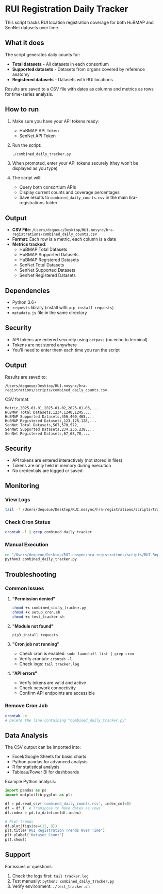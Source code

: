 # RUI Registration Daily Tracker

This script tracks RUI location registration coverage for both HuBMAP and SenNet datasets over time.

## What it does

The script generates daily counts for:
- **Total datasets** - All datasets in each consortium
- **Supported datasets** - Datasets from organs covered by reference anatomy
- **Registered datasets** - Datasets with RUI locations

Results are saved to a CSV file with dates as columns and metrics as rows for time-series analysis.

## How to run

1. Make sure you have your API tokens ready:
   - HuBMAP API Token
   - SenNet API Token

2. Run the script:
   ```bash
   ./combined_daily_tracker.py
   ```

3. When prompted, enter your API tokens securely (they won't be displayed as you type)

4. The script will:
   - Query both consortium APIs
   - Display current counts and coverage percentages
   - Save results to `combined_daily_counts.csv` in the main hra-registrations folder

## Output

- **CSV File**: `/Users/dequeue/Desktop/RUI.nosync/hra-registrations/combined_daily_counts.csv`
- **Format**: Each row is a metric, each column is a date
- **Metrics tracked**:
  - HuBMAP Total Datasets
  - HuBMAP Supported Datasets  
  - HuBMAP Registered Datasets
  - SenNet Total Datasets
  - SenNet Supported Datasets
  - SenNet Registered Datasets

## Dependencies

- Python 3.6+
- `requests` library (install with `pip install requests`)
- `metadata.js` file in the same directory

## Security

- API tokens are entered securely using `getpass` (no echo to terminal)
- Tokens are not stored anywhere
- You'll need to enter them each time you run the script

## Output

Results are saved to:
```
/Users/dequeue/Desktop/RUI.nosync/hra-registrations/scripts/combined_daily_counts.csv
```

CSV format:
```
Metric,2025-01-01,2025-01-02,2025-01-03,...
HuBMAP Total Datasets,1234,1240,1245,...
HuBMAP Supported Datasets,456,460,465,...
HuBMAP Registered Datasets,123,125,128,...
SenNet Total Datasets,567,570,572,...
SenNet Supported Datasets,234,236,238,...
SenNet Registered Datasets,67,68,70,...
```

## Security

- API tokens are entered interactively (not stored in files)
- Tokens are only held in memory during execution
- No credentials are logged or saved

## Monitoring

### View Logs
```bash
tail -f /Users/dequeue/Desktop/RUI.nosync/hra-registrations/scripts/tracker.log
```

### Check Cron Status
```bash
crontab -l | grep combined_daily_tracker
```

### Manual Execution
```bash
cd "/Users/dequeue/Desktop/RUI.nosync/hra-registrations/scripts/RUI Reporter"
python3 combined_daily_tracker.py
```

## Troubleshooting

### Common Issues

1. **"Permission denied"**
   ```bash
   chmod +x combined_daily_tracker.py
   chmod +x setup_cron.sh
   chmod +x test_tracker.sh
   ```

2. **"Module not found"**
   ```bash
   pip3 install requests
   ```

3. **"Cron job not running"**
   - Check cron is enabled: `sudo launchctl list | grep cron`
   - Verify crontab: `crontab -l`
   - Check logs: `tail tracker.log`

4. **"API errors"**
   - Verify tokens are valid and active
   - Check network connectivity
   - Confirm API endpoints are accessible

### Remove Cron Job
```bash
crontab -e
# Delete the line containing "combined_daily_tracker.py"
```

## Data Analysis

The CSV output can be imported into:
- Excel/Google Sheets for basic charts
- Python pandas for advanced analysis
- R for statistical analysis
- Tableau/Power BI for dashboards

Example Python analysis:
```python
import pandas as pd
import matplotlib.pyplot as plt

df = pd.read_csv('combined_daily_counts.csv', index_col=0)
df = df.T  # Transpose to have dates as rows
df.index = pd.to_datetime(df.index)

# Plot trends
df.plot(figsize=(12, 8))
plt.title('RUI Registration Trends Over Time')
plt.ylabel('Dataset Count')
plt.show()
```

## Support

For issues or questions:
1. Check the logs first: `tail tracker.log`
2. Test manually: `python3 combined_daily_tracker.py`
3. Verify environment: `./test_tracker.sh`
